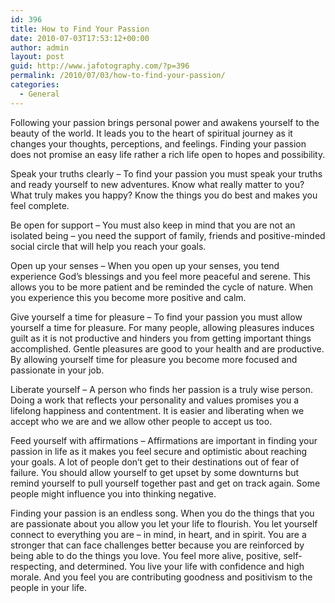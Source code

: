 ```yaml
---
id: 396
title: How to Find Your Passion
date: 2010-07-03T17:53:12+00:00
author: admin
layout: post
guid: http://www.jafotography.com/?p=396
permalink: /2010/07/03/how-to-find-your-passion/
categories:
  - General
---
```

Following your passion brings personal power and awakens yourself to the beauty of the world. It leads you to the heart of spiritual journey as it changes your thoughts, perceptions, and feelings. Finding your passion does not promise an easy life rather a rich life open to hopes and possibility. 

Speak your truths clearly &#8211; To find your passion you must speak your truths and ready yourself to new adventures. Know what really matter to you? What truly makes you happy? Know the things you do best and makes you feel complete. 

Be open for support &#8211; You must also keep in mind that you are not an isolated being – you need the support of family, friends and positive-minded social circle that will help you reach your goals. 

Open up your senses &#8211; When you open up your senses, you tend experience God’s blessings and you feel more peaceful and serene. This allows you to be more patient and be reminded the cycle of nature. When you experience this you become more positive and calm. 

Give yourself a time for pleasure &#8211; To find your passion you must allow yourself a time for pleasure. For many people, allowing pleasures induces guilt as it is not productive and hinders you from getting important things accomplished. Gentle pleasures are good to your health and are productive. By allowing yourself time for pleasure you become more focused and passionate in your job. 

Liberate yourself &#8211; A person who finds her passion is a truly wise person. Doing a work that reflects your personality and values promises you a lifelong happiness and contentment. It is easier and liberating when we accept who we are and we allow other people to accept us too. 

Feed yourself with affirmations &#8211; Affirmations are important in finding your passion in life as it makes you feel secure and optimistic about reaching your goals. A lot of people don’t get to their destinations out of fear of failure. You should allow yourself to get upset by some downturns but remind yourself to pull yourself together past and get on track again. Some people might influence you into thinking negative.

Finding your passion is an endless song. When you do the things that you are passionate about you allow you let your life to flourish. You let yourself connect to everything you are – in mind, in heart, and in spirit. You are a stronger that can face challenges better because you are reinforced by being able to do the things you love. You feel more alive, positive, self-respecting, and determined. You live your life with confidence and high morale. And you feel you are contributing goodness and positivism to the people in your life.